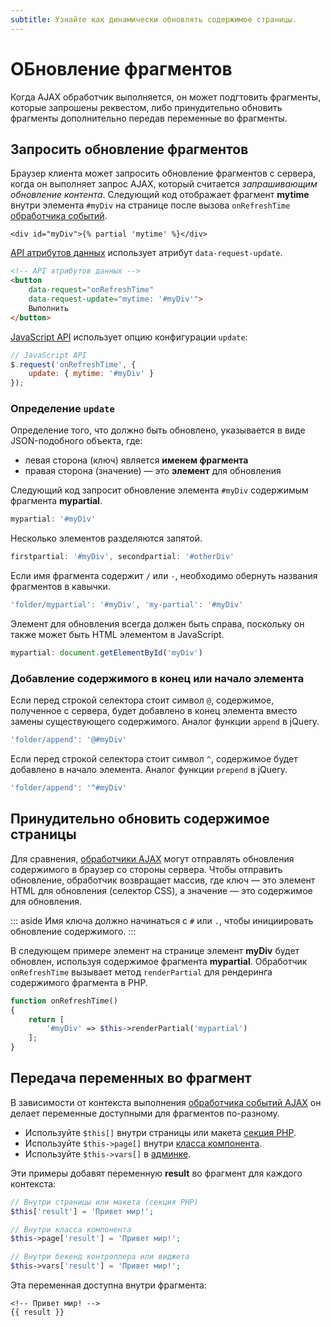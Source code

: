 ```yaml
---
subtitle: Узнайте как динамически обновлять содержимое страницы.
---
```

# ОБновление фрагментов

Когда AJAX обработчик выполняется, он может подгтовить фрагменты, которые запрошены реквестом, либо принудительно обновить фрагменты дополнительно передав переменные во фрагменты.

## Запросить обновление фрагментов

Браузер клиента может запросить обновление фрагментов с сервера, когда он выполняет запрос AJAX, который считается *запрашивающим обновление контента*. Следующий код отображает фрагмент **mytime** внутри элемента `#myDiv` на странице после вызова `onRefreshTime` [обработчика событий](./handlers.md).

```twig
<div id="myDiv">{% partial 'mytime' %}</div>
```

[API атрибутов данных](./attributes-api.md) использует атрибут `data-request-update`.

```html
<!-- API атрибутов данных -->
<button
    data-request="onRefreshTime"
    data-request-update="mytime: '#myDiv'">
    Выполнить
</button>
```

[JavaScript API](./javascript-api.md) использует опцию конфигурации `update`:

```js
// JavaScript API
$.request('onRefreshTime', {
    update: { mytime: '#myDiv' }
});
```

### Определение `update`

Определение того, что должно быть обновлено, указывается в виде JSON-подобного объекта, где:

- левая сторона (ключ) является **именем фрагмента**
- правая сторона (значение) — это **элемент** для обновления

Следующий код запросит обновление элемента `#myDiv` содержимым фрагмента **mypartial**.

```js
mypartial: '#myDiv'
```

Несколько элементов разделяются запятой.

```js
firstpartial: '#myDiv', secondpartial: '#otherDiv'
```

Если имя фрагмента содержит `/` или `-`, необходимо обернуть названия фрагментов в кавычки.

```js
'folder/mypartial': '#myDiv', 'my-partial': '#myDiv'
```

Элемент для обновления всегда должен быть справа, поскольку он также может быть HTML элементом в JavaScript.

```js
mypartial: document.getElementById('myDiv')
```

### Добавление содержимого в конец или начало элемента

Если перед строкой селектора стоит символ `@`, содержимое, полученное с сервера, будет добавлено в конец элемента вместо замены существующего содержимого. Аналог функции `append` в jQuery.

```js
'folder/append': '@#myDiv'
```

Если перед строкой селектора стоит символ `^`, содержимое будет добавлено в начало элемента. Аналог функции `prepend` в jQuery.

```js
'folder/append': '^#myDiv'
```

## Принудительно обновить содержимое страницы

Для сравнения, [обработчики AJAX](./handlers.md) могут отправлять обновления содержимого в браузер со стороны сервера. Чтобы отправить обновление, обработчик возвращает массив, где ключ — это элемент HTML для обновления (селектор CSS), а значение — это содержимое для обновления.

::: aside
Имя ключа должно начинаться с `#` или `.`, чтобы инициировать обновление содержимого.
:::

В следующем примере элемент на странице элемент **myDiv** будет обновлен, используя содержимое фрагмента **mypartial**. Обработчик `onRefreshTime` вызывает метод `renderPartial` для рендеринга содержимого фрагмента в PHP.

```php
function onRefreshTime()
{
    return [
        '#myDiv' => $this->renderPartial('mypartial')
    ];
}
```

## Передача переменных во фрагмент

В зависимости от контекста выполнения [обработчика событий AJAX](./handlers.md) он делает переменные доступными для фрагментов по-разному.

- Используйте `$this[]` внутри страницы или макета [секция PHP](../themes/themes.md).
- Используйте `$this->page[]` внутри [класса компонента](../themes/components.md).
- Используйте `$this->vars[]` в [админке](../../extend/system/controllers.md).

Эти примеры добавят переменную **result** во фрагмент для каждого контекста:

```php
// Внутри страницы или макета (секция PHP)
$this['result'] = 'Привет мир!';

// Внутри класса компонента
$this->page['result'] = 'Привет мир!';

// Внутри бекенд контроллера или виджета
$this->vars['result'] = 'Привет мир!';
```

Эта переменная доступна внутри фрагмента:

```twig
<!-- Привет мир! -->
{{ result }}
```
